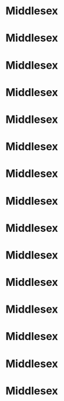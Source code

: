 # Middlesex
# Middlesex
# Middlesex
# Middlesex
# Middlesex
# Middlesex
# Middlesex
# Middlesex
# Middlesex
# Middlesex
# Middlesex
# Middlesex
# Middlesex
# Middlesex
# Middlesex
